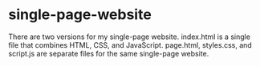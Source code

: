 # single-page-website
There are two versions for my single-page website.
index.html is a single file that combines HTML, CSS, and JavaScript.
page.html, styles.css, and script.js are separate files for the same single-page website.

